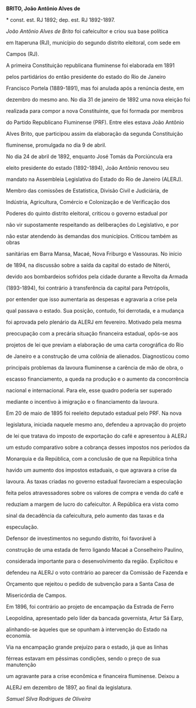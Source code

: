 **BRITO, João Antônio Alves de**



\* const. est. RJ 1892; dep. est. RJ 1892-1897.



*João Antônio Alves de Brito* foi cafeicultor e criou sua base política

em Itaperuna (RJ), município do segundo distrito eleitoral, com sede em

Campos (RJ).



A primeira Constituição republicana fluminense foi elaborada em 1891

pelos partidários do então presidente do estado do Rio de Janeiro

Francisco Portela (1889-1891), mas foi anulada após a renúncia deste, em

dezembro do mesmo ano. No dia 31 de janeiro de 1892 uma nova eleição foi

realizada para compor a nova Constituinte, que foi formada por membros

do Partido Republicano Fluminense (PRF). Entre eles estava João Antônio

Alves Brito, que participou assim da elaboração da segunda Constituição

fluminense, promulgada no dia 9 de abril.



No dia 24 de abril de 1892, enquanto José Tomás da Porciúncula era

eleito presidente do estado (1892-1894), João Antônio renovou seu

mandato na Assembleia Legislativa do Estado do Rio de Janeiro (ALERJ).

Membro das comissões de Estatística, Divisão Civil e Judiciária, de

Indústria, Agricultura, Comércio e Colonização e de Verificação dos

Poderes do quinto distrito eleitoral, criticou o governo estadual por

não vir supostamente respeitando as deliberações do Legislativo, e por

não estar atendendo às demandas dos municípios. Criticou também as obras

sanitárias em Barra Mansa, Macaé, Nova Friburgo e Vassouras. No início

de 1894, na discussão sobre a saída da capital do estado de Niterói,

devido aos bombardeios sofridos pela cidade durante a Revolta da Armada

(1893-1894), foi contrário à transferência da capital para Petrópolis,

por entender que isso aumentaria as despesas e agravaria a crise pela

qual passava o estado. Sua posição, contudo, foi derrotada, e a mudança

foi aprovada pelo plenário da ALERJ em fevereiro. Motivado pela mesma

preocupação com a precária situação financeira estadual, opôs-se aos

projetos de lei que previam a elaboração de uma carta corográfica do Rio

de Janeiro e a construção de uma colônia de alienados. Diagnosticou como

principais problemas da lavoura fluminense a carência de mão de obra, o

escasso financiamento, a queda na produção e o aumento da concorrência

nacional e internacional. Para ele, esse quadro poderia ser superado

mediante o incentivo à imigração e o financiamento da lavoura.



Em 20 de maio de 1895 foi reeleito deputado estadual pelo PRF. Na nova

legislatura, iniciada naquele mesmo ano, defendeu a aprovação do projeto

de lei que tratava do imposto de exportação do café e apresentou à ALERJ

um estudo comparativo sobre a cobrança desses impostos nos períodos da

Monarquia e da República, com a conclusão de que na República tinha

havido um aumento dos impostos estaduais, o que agravara a crise da

lavoura. As taxas criadas no governo estadual favoreciam a especulação

feita pelos atravessadores sobre os valores de compra e venda do café e

reduziam a margem de lucro do cafeicultor. A República era vista como

sinal da decadência da cafeicultura, pelo aumento das taxas e da

especulação.



Defensor de investimentos no segundo distrito, foi favorável à

construção de uma estada de ferro ligando Macaé a Conselheiro Paulino,

considerada importante para o desenvolvimento da região. Explicitou e

defendeu na ALERJ o voto contrário ao parecer da Comissão de Fazenda e

Orçamento que rejeitou o pedido de subvenção para a Santa Casa de

Misericórdia de Campos.



Em 1896, foi contrário ao projeto de encampação da Estrada de Ferro

Leopoldina, apresentado pelo líder da bancada governista, Artur Sá Earp,

alinhando-se àqueles que se opunham à intervenção do Estado na economia.

Via na encampação grande prejuízo para o estado, já que as linhas

férreas estavam em péssimas condições, sendo o preço de sua manutenção

um agravante para a crise econômica e financeira fluminense. Deixou a

ALERJ em dezembro de 1897, ao final da legislatura.



*Samuel Silva Rodrigues de Oliveira*



